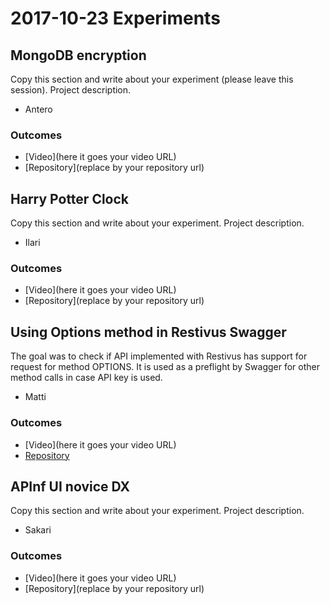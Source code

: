 # 2017-10-23 Experiments

## MongoDB encryption

Copy this section and write about your experiment (please leave this session).
Project description.

* Antero

### Outcomes

- [Video](here it goes your video URL)
- [Repository](replace by your repository url)

## Harry Potter Clock

Copy this section and write about your experiment.
Project description.

* Ilari

### Outcomes

- [Video](here it goes your video URL)
- [Repository](replace by your repository url)

## Using Options method in Restivus Swagger

The goal was to check if API implemented with Restivus has support for request for method OPTIONS. It is used as a preflight by Swagger for other method calls in case API key is used. 

* Matti

### Outcomes

- [Video](here it goes your video URL)
- [Repository](https://github.com/apinf/experimentation-mondays/issues/24)

## APInf UI novice DX

Copy this section and write about your experiment.
Project description.

* Sakari

### Outcomes

- [Video](here it goes your video URL)
- [Repository](replace by your repository url)
